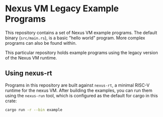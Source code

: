 # Nexus VM Legacy Example Programs

This repository contains a set of Nexus VM example programs.
The default binary (`src/main.rs`), is a basic "hello world"
program. More complex programs can also be found within.

This particular repository holds example programs using the
legacy version of the Nexus VM runtime.

## Using nexus-rt

Programs in this repository are built against `nexus-rt`, a
minimal RISC-V runtime for the nexus VM. After building the
examples, you can run them using the `nexus-run` tool, which is
configured as the default for cargo in this crate:

```sh
cargo run -r --bin example
```
